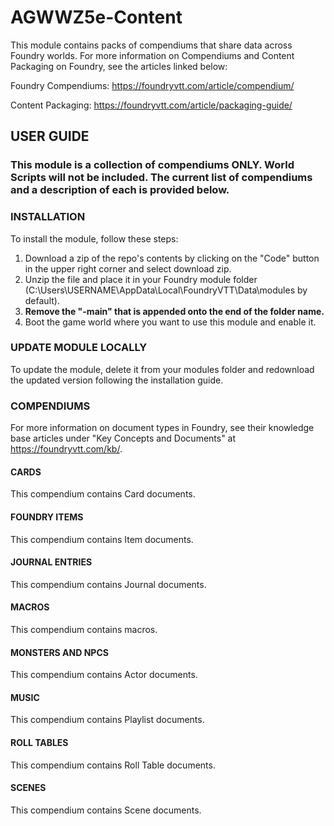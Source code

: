 # AGWWZ5e-Content

This module contains packs of compendiums that share data across Foundry worlds. For more information on Compendiums and Content Packaging on Foundry, see the
articles linked below:

Foundry Compendiums: https://foundryvtt.com/article/compendium/

Content Packaging: https://foundryvtt.com/article/packaging-guide/

## USER GUIDE
### This module is a collection of compendiums ONLY. World Scripts will not be included. The current list of compendiums and a description of each is provided below.

### INSTALLATION
To install the module, follow these steps:
1. Download a zip of the repo's contents by clicking on the "Code" button in the upper right corner and select download zip. 
2. Unzip the file and place it in your Foundry module folder (C:\Users\USERNAME\AppData\Local\FoundryVTT\Data\modules by default). 
3. **Remove the "-main" that is appended onto the end of the folder name.** 
4. Boot the game world where you want to use this module and enable it.

### UPDATE MODULE LOCALLY
To update the module, delete it from your modules folder and redownload the updated version following the installation guide.

### COMPENDIUMS
For more information on document types in Foundry, see their knowledge base articles under "Key Concepts and Documents" at https://foundryvtt.com/kb/.

#### CARDS
This compendium contains Card documents.

#### FOUNDRY ITEMS
This compendium contains Item documents.

#### JOURNAL ENTRIES
This compendium contains Journal documents.

#### MACROS
This compendium contains macros.

#### MONSTERS AND NPCS
This compendium contains Actor documents.

#### MUSIC
This compendium contains Playlist documents.

#### ROLL TABLES
This compendium contains Roll Table documents.

#### SCENES
This compendium contains Scene documents.

